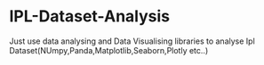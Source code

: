 # IPL-Dataset-Analysis
Just use data analysing and Data Visualising libraries to analyse Ipl Dataset(NUmpy,Panda,Matplotlib,Seaborn,Plotly etc..)
